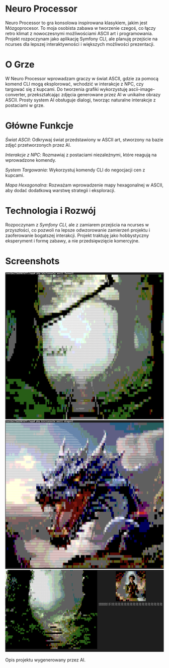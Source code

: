 Neuro Processor
===============

Neuro Processor to gra konsolowa inspirowana klasykiem, jakim jest Mózgoprocesor. To moja osobista zabawa w tworzenie czegoś, co łączy retro klimat z nowoczesnymi możliwościami ASCII art i programowania. Projekt rozpoczynam jako aplikację Symfony CLI, ale planuję przejście na ncurses dla lepszej interaktywności i większych możliwości prezentacji.

O Grze
======

W Neuro Processor wprowadzam graczy w świat ASCII, gdzie za pomocą komend CLI mogą eksplorować, wchodzić w interakcje z NPC, czy targować się z kupcami. Do tworzenia grafiki wykorzystuję ascii-image-converter, przekształcając zdjęcia generowane przez AI w unikalne obrazy ASCII. Prosty system AI obsługuje dialogi, tworząc naturalne interakcje z postaciami w grze.

Główne Funkcje
==============

*Świat ASCII*: Odkrywaj świat przedstawiony w ASCII art, stworzony na bazie zdjęć przetworzonych przez AI.

*Interakcje z NPC*: Rozmawiaj z postaciami niezależnymi, które reagują na wprowadzone komendy.

*System Targowania*: Wykorzystuj komendy CLI do negocjacji cen z kupcami.

*Mapa Hexagonalna*: Rozważam wprowadzenie mapy hexagonalnej w ASCII, aby dodać dodatkową warstwę strategii i eksploracji.

Technologia i Rozwój
====================

Rozpoczynam z *Symfony CLI*, ale z zamiarem przejścia na ncurses w przyszłości, co pozwoli na lepsze odwzorowanie zamierzeń projektu i zaoferowanie bogatszej interakcji. Projekt traktuję jako hobbystyczny eksperyment i formę zabawy, a nie przedsięwzięcie komercyjne.

Screenshots
===========

![forest](./images/screen1.png)
![dragon](./images/screen2.png)
![npc](./images/screen3.png)

Opis projektu wygenerowany przez AI.
